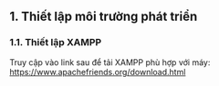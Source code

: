 ## 1. Thiết lập môi trường phát triển
### 1.1. Thiết lập XAMPP
Truy cập vào link sau để tải XAMPP phù hợp với máy: https://www.apachefriends.org/download.html
